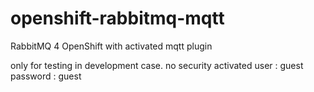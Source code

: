# openshift-rabbitmq-mqtt
RabbitMQ 4 OpenShift with activated mqtt plugin

only for testing in development case.
no security activated
user : guest
password : guest
